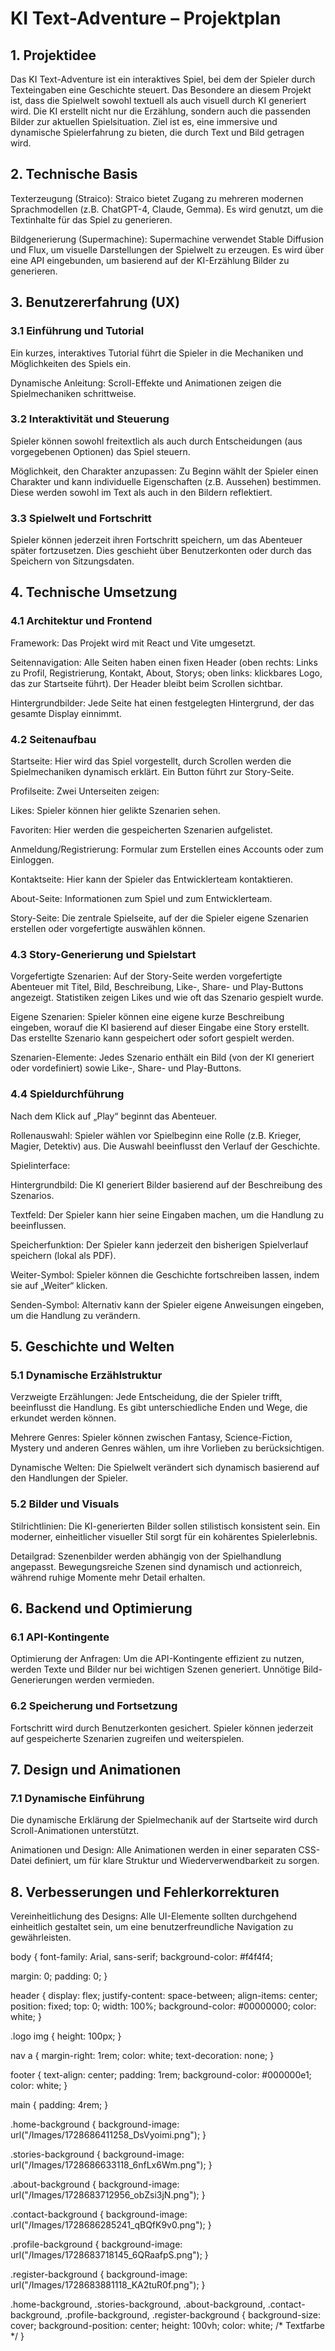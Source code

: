 # KI Text-Adventure – Projektplan

## 1. Projektidee

Das KI Text-Adventure ist ein interaktives Spiel, bei dem der Spieler durch Texteingaben eine Geschichte steuert. Das Besondere an diesem Projekt ist, dass die Spielwelt sowohl textuell als auch visuell durch KI generiert wird. Die KI erstellt nicht nur die Erzählung, sondern auch die passenden Bilder zur aktuellen Spielsituation. Ziel ist es, eine immersive und dynamische Spielerfahrung zu bieten, die durch Text und Bild getragen wird.

## 2. Technische Basis

Texterzeugung (Straico): Straico bietet Zugang zu mehreren modernen Sprachmodellen (z.B. ChatGPT-4, Claude, Gemma). Es wird genutzt, um die Textinhalte für das Spiel zu generieren.

Bildgenerierung (Supermachine): Supermachine verwendet Stable Diffusion und Flux, um visuelle Darstellungen der Spielwelt zu erzeugen. Es wird über eine API eingebunden, um basierend auf der KI-Erzählung Bilder zu generieren.


## 3. Benutzererfahrung (UX)

### 3.1 Einführung und Tutorial

Ein kurzes, interaktives Tutorial führt die Spieler in die Mechaniken und Möglichkeiten des Spiels ein.

Dynamische Anleitung: Scroll-Effekte und Animationen zeigen die Spielmechaniken schrittweise.


### 3.2 Interaktivität und Steuerung

Spieler können sowohl freitextlich als auch durch Entscheidungen (aus vorgegebenen Optionen) das Spiel steuern.

Möglichkeit, den Charakter anzupassen: Zu Beginn wählt der Spieler einen Charakter und kann individuelle Eigenschaften (z.B. Aussehen) bestimmen. Diese werden sowohl im Text als auch in den Bildern reflektiert.


### 3.3 Spielwelt und Fortschritt

Spieler können jederzeit ihren Fortschritt speichern, um das Abenteuer später fortzusetzen. Dies geschieht über Benutzerkonten oder durch das Speichern von Sitzungsdaten.


## 4. Technische Umsetzung

### 4.1 Architektur und Frontend

Framework: Das Projekt wird mit React und Vite umgesetzt.

Seitennavigation: Alle Seiten haben einen fixen Header (oben rechts: Links zu Profil, Registrierung, Kontakt, About, Storys; oben links: klickbares Logo, das zur Startseite führt). Der Header bleibt beim Scrollen sichtbar.

Hintergrundbilder: Jede Seite hat einen festgelegten Hintergrund, der das gesamte Display einnimmt.


### 4.2 Seitenaufbau

Startseite: Hier wird das Spiel vorgestellt, durch Scrollen werden die Spielmechaniken dynamisch erklärt. Ein Button führt zur Story-Seite.

Profilseite: Zwei Unterseiten zeigen:

Likes: Spieler können hier gelikte Szenarien sehen.

Favoriten: Hier werden die gespeicherten Szenarien aufgelistet.


Anmeldung/Registrierung: Formular zum Erstellen eines Accounts oder zum Einloggen.

Kontaktseite: Hier kann der Spieler das Entwicklerteam kontaktieren.

About-Seite: Informationen zum Spiel und zum Entwicklerteam.

Story-Seite: Die zentrale Spielseite, auf der die Spieler eigene Szenarien erstellen oder vorgefertigte auswählen können.


### 4.3 Story-Generierung und Spielstart

Vorgefertigte Szenarien: Auf der Story-Seite werden vorgefertigte Abenteuer mit Titel, Bild, Beschreibung, Like-, Share- und Play-Buttons angezeigt. Statistiken zeigen Likes und wie oft das Szenario gespielt wurde.

Eigene Szenarien: Spieler können eine eigene kurze Beschreibung eingeben, worauf die KI basierend auf dieser Eingabe eine Story erstellt. Das erstellte Szenario kann gespeichert oder sofort gespielt werden.

Szenarien-Elemente: Jedes Szenario enthält ein Bild (von der KI generiert oder vordefiniert) sowie Like-, Share- und Play-Buttons.


### 4.4 Spieldurchführung

Nach dem Klick auf „Play“ beginnt das Abenteuer.

Rollenauswahl: Spieler wählen vor Spielbeginn eine Rolle (z.B. Krieger, Magier, Detektiv) aus. Die Auswahl beeinflusst den Verlauf der Geschichte.

Spielinterface:

Hintergrundbild: Die KI generiert Bilder basierend auf der Beschreibung des Szenarios.

Textfeld: Der Spieler kann hier seine Eingaben machen, um die Handlung zu beeinflussen.

Speicherfunktion: Der Spieler kann jederzeit den bisherigen Spielverlauf speichern (lokal als PDF).

Weiter-Symbol: Spieler können die Geschichte fortschreiben lassen, indem sie auf „Weiter“ klicken.

Senden-Symbol: Alternativ kann der Spieler eigene Anweisungen eingeben, um die Handlung zu verändern.



## 5. Geschichte und Welten

### 5.1 Dynamische Erzählstruktur

Verzweigte Erzählungen: Jede Entscheidung, die der Spieler trifft, beeinflusst die Handlung. Es gibt unterschiedliche Enden und Wege, die erkundet werden können.

Mehrere Genres: Spieler können zwischen Fantasy, Science-Fiction, Mystery und anderen Genres wählen, um ihre Vorlieben zu berücksichtigen.

Dynamische Welten: Die Spielwelt verändert sich dynamisch basierend auf den Handlungen der Spieler.


### 5.2 Bilder und Visuals

Stilrichtlinien: Die KI-generierten Bilder sollen stilistisch konsistent sein. Ein moderner, einheitlicher visueller Stil sorgt für ein kohärentes Spielerlebnis.

Detailgrad: Szenenbilder werden abhängig von der Spielhandlung angepasst. Bewegungsreiche Szenen sind dynamisch und actionreich, während ruhige Momente mehr Detail erhalten.


## 6. Backend und Optimierung

### 6.1 API-Kontingente

Optimierung der Anfragen: Um die API-Kontingente effizient zu nutzen, werden Texte und Bilder nur bei wichtigen Szenen generiert. Unnötige Bild-Generierungen werden vermieden.


### 6.2 Speicherung und Fortsetzung

Fortschritt wird durch Benutzerkonten gesichert. Spieler können jederzeit auf gespeicherte Szenarien zugreifen und weiterspielen.


## 7. Design und Animationen

### 7.1 Dynamische Einführung

Die dynamische Erklärung der Spielmechanik auf der Startseite wird durch Scroll-Animationen unterstützt.

Animationen und Design: Alle Animationen werden in einer separaten CSS-Datei definiert, um für klare Struktur und Wiederverwendbarkeit zu sorgen.


## 8. Verbesserungen und Fehlerkorrekturen

Vereinheitlichung des Designs: Alle UI-Elemente sollten durchgehend einheitlich gestaltet sein, um eine benutzerfreundliche Navigation zu gewährleisten.



body {
  font-family: Arial, sans-serif;
  background-color: #f4f4f4;
  
  margin: 0;
  padding: 0;
}

header {
  display: flex;
  justify-content: space-between;
  align-items: center;
  position: fixed;
  top: 0;
  width: 100%;
  background-color: #00000000;
  color: white;
}

.logo img {
  height: 100px; 
}

nav a {
  margin-right: 1rem;
  color: white;
  text-decoration: none;
}

footer {
  text-align: center;
  padding: 1rem;
  background-color: #000000e1;
  color: white;
}

main {
  padding: 4rem;
}

.home-background {
  background-image: url("/Images/1728686411258_DsVyoimi.png"); 
}

.stories-background {
  background-image: url("/Images/1728686633118_6nfLx6Wm.png"); 
}

.about-background {
  background-image: url("/Images/1728683712956_obZsi3jN.png"); 
}

.contact-background {
  background-image: url("/Images/1728686285241_qBQfK9v0.png"); 
}

.profile-background {
  background-image: url("/Images/1728683718145_6QRaafpS.png"); 
}

.register-background {
  background-image: url("/Images/1728683881118_KA2tuR0f.png"); 
}

.home-background,
.stories-background,
.about-background,
.contact-background,
.profile-background,
.register-background {
  background-size: cover;
  background-position: center;
  height: 100vh;
  color: white; /* Textfarbe */
}
